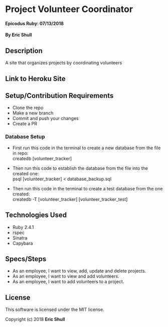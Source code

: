 # Project Volunteer Coordinator

#### Epicodus Ruby: 07/13/2018

#### By Eric Shull

## Description

A site that organizes projects by coordinating volunteers

## Link to Heroku Site




## Setup/Contribution Requirements

* Clone the repo
* Make a new branch
* Commit and push your changes
* Create a PR
### Database Setup
* First run this code in the terminal to create a new database from the file in repo: <br> createdb [volunteer_tracker]

* Then run this code to establish the database from the file into the created one: <br> psql [volunteer_tracker] < database_backup.sql
* Then run this code in the terminal to create a test database from the one created: <br> createdb -T [volunteer_tracker] [volunteer_tracker_test]



## Technologies Used

* Ruby 2.4.1
* rspec
* Sinatra
* Capybara

## Specs/Steps
* As an employee, I want to view, add, update and delete projects.
* As an employee, I want to view and add volunteers.
* As an employee, I want to add volunteers to a project.

## License

This software is licensed under the MIT license.

Copyright (c) 2018 **Eric Shull**
